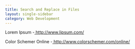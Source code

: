 ```yaml
---
title: Search and Replace in Files
layout: single-sidebar
category: Web Development
---
```


<p>Lorem Ipsum -<a href=" http://www.lipsum.com/"> http://www.lipsum.com/</a></p>
<p>Color Schemer Online -<a href=" http://www.colorschemer.com/online/"> http://www.colorschemer.com/online/</a></p>
